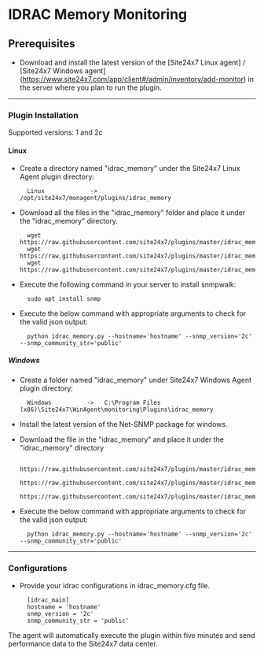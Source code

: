 # IDRAC Memory Monitoring
                                                                                              
## Prerequisites

- Download and install the latest version of the [Site24x7 Linux agent] / [Site24x7 Windows agent] (https://www.site24x7.com/app/client#/admin/inventory/add-monitor) in the server where you plan to run the plugin.
---

### Plugin Installation  

Supported versions: 1 and 2c

#### Linux

- Create a directory named "idrac_memory" under the Site24x7 Linux Agent plugin directory: 

		Linux             ->   /opt/site24x7/monagent/plugins/idrac_memory
      
- Download all the files in the "idrac_memory" folder and place it under the "idrac_memory" directory.

		wget https://raw.githubusercontent.com/site24x7/plugins/master/idrac_memory/idrac_memory.py
		wget https://raw.githubusercontent.com/site24x7/plugins/master/idrac_memory/idrac_memory.cfg
		wget https://raw.githubusercontent.com/site24x7/plugins/master/idrac_memory/SNMPUtil.py

- Execute the following command in your server to install snmpwalk: 

		sudo apt install snmp

- Execute the below command with appropriate arguments to check for the valid json output:

		python idrac_memory.py --hostname='hostname' --snmp_version='2c' --snmp_community_str='public'

##### Windows 

- Create a folder named "idrac_memory" under Site24x7 Windows Agent plugin directory: 

		Windows          ->   C:\Program Files (x86)\Site24x7\WinAgent\monitoring\Plugins\idrac_memory
		
- Install the latest version of the Net-SNMP package for windows.
		
- Download the file in the "idrac_memory" and place it under the "idrac_memory" directory
  
		https://raw.githubusercontent.com/site24x7/plugins/master/idrac_memory/idrac_memory.py
		https://raw.githubusercontent.com/site24x7/plugins/master/idrac_memory/idrac_memory.cfg
		https://raw.githubusercontent.com/site24x7/plugins/master/idrac_memory/SNMPUtil.py
		
- Execute the below command with appropriate arguments to check for the valid json output:

		python idrac_memory.py --hostname='hostname' --snmp_version='2c' --snmp_community_str='public'
---

### Configurations

- Provide your idrac configurations in idrac_memory.cfg file.

		[idrac_main]
		hostname = 'hostname'
		snmp_version = '2c' 
		snmp_community_str = 'public'
		
The agent will automatically execute the plugin within five minutes and send performance data to the Site24x7 data center.





